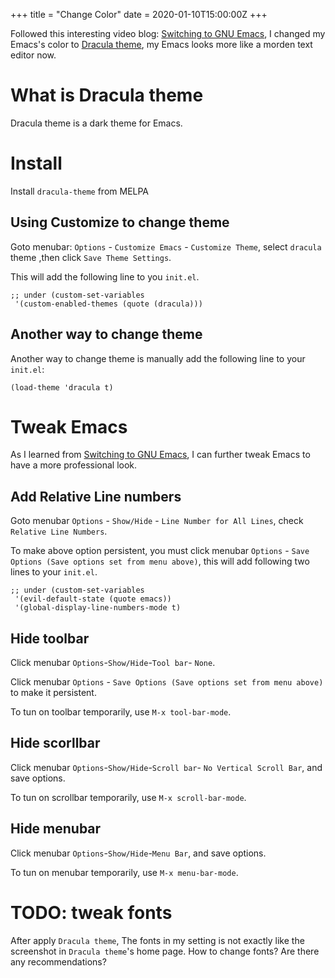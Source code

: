 +++
title = "Change Color"
date = 2020-01-10T15:00:00Z
+++

Followed this interesting video blog: [Switching to GNU Emacs][1], I changed my Emacs's color to [Dracula theme][2], my Emacs looks more like a morden text editor now.

# What is Dracula theme
Dracula theme is a dark theme for Emacs.

# Install
Install `dracula-theme` from MELPA

## Using Customize to change theme
Goto menubar: `Options` - `Customize Emacs` - `Customize Theme`, select `dracula` theme ,then click `Save Theme Settings`.

This will add the following line to you `init.el`.
```
;; under (custom-set-variables
 '(custom-enabled-themes (quote (dracula)))
```

## Another way to change theme
Another way to change theme is manually add the following line to your `init.el`:
```
(load-theme 'dracula t)
```

# Tweak Emacs
As I learned from [Switching to GNU Emacs][1], I can further tweak Emacs to have a more professional look.

## Add Relative Line numbers
Goto menubar `Options` - `Show/Hide` - `Line Number for All Lines`, check `Relative Line Numbers`.

To make above option persistent, you must click menubar `Options` - `Save Options (Save options set from menu above)`, this will add following two lines to your `init.el`.

```
;; under (custom-set-variables
 '(evil-default-state (quote emacs))
 '(global-display-line-numbers-mode t)
```

## Hide toolbar
Click menubar `Options`-`Show/Hide`-`Tool bar`- `None`.

Click menubar `Options` - `Save Options (Save options set from menu above)` to make it persistent.

To tun on toolbar temporarily, use `M-x tool-bar-mode`.

## Hide scorllbar
Click menubar `Options`-`Show/Hide`-`Scroll bar`- `No Vertical Scroll Bar`, and save options.

To tun on scrollbar temporarily, use `M-x scroll-bar-mode`.

## Hide menubar
Click menubar `Options`-`Show/Hide`-`Menu Bar`, and save options.

To tun on menubar temporarily, use `M-x menu-bar-mode`.

# TODO: tweak fonts
After apply `Dracula theme`, The fonts in my setting is not exactly like the screenshot in `Dracula theme`'s home page. How to change fonts? Are there any recommendations?

[1]: https://www.youtube.com/watch?v=Y8koAgkBEnM
[2]: https://draculatheme.com/emacs/
